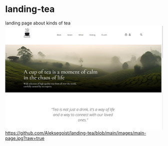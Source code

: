 # landing-tea
landing page about kinds of tea
![Image alt](https://github.com/Aleksegoist/landing-tea/blob/main/images/main-page.jpg)
https://github.com/Aleksegoist/landing-tea/blob/main/images/main-page.jpg?raw=true
